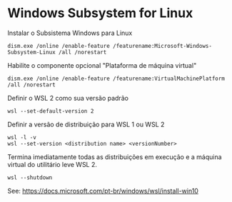 # Windows Subsystem for Linux

Instalar o Subsistema Windows para Linux
```
dism.exe /online /enable-feature /featurename:Microsoft-Windows-Subsystem-Linux /all /norestart
```

Habilite o componente opcional "Plataforma de máquina virtual"
```
dism.exe /online /enable-feature /featurename:VirtualMachinePlatform /all /norestart
```

Definir o WSL 2 como sua versão padrão
```
wsl --set-default-version 2
```

Definir a versão de distribuição para WSL 1 ou WSL 2
```
wsl -l -v
wsl --set-version <distribution name> <versionNumber>
```

Termina imediatamente todas as distribuições em execução e a máquina virtual do utilitário leve WSL 2.
```
wsl --shutdown
```

See: https://docs.microsoft.com/pt-br/windows/wsl/install-win10
